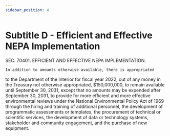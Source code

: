 ```yaml
---
sidebar_position: 4
---
```


# Subtitle D - Efficient and Effective NEPA Implementation

SEC. 70401. EFFICIENT AND EFFECTIVE NEPA IMPLEMENTATION.

    In addition to amounts otherwise available, there is appropriated 
to the Department of the Interior for fiscal year 2022, out of any 
money in the Treasury not otherwise appropriated, $150,000,000, to 
remain available until September 30, 2031, except that no amounts may 
be expended after September 30, 2031, to provide for more efficient and 
more effective environmental reviews under the National Environmental 
Policy Act of 1969 through the hiring and training of additional 
personnel, the development of programmatic assessments or templates, 
the procurement of technical or scientific services, the development of 
data or technology systems, stakeholder and community engagement, and 
the purchase of new equipment.
